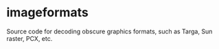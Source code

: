 imageformats
============

Source code for decoding obscure graphics formats, such as Targa, Sun raster, PCX, etc.
